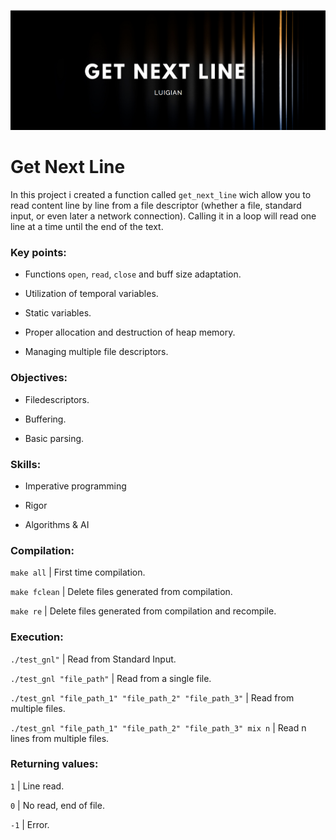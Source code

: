 ![](resources/images/gnl_banner.png)

# Get Next Line

In this project i created a function called `get_next_line` wich allow you to read content line by line from a file descriptor (whether a file, standard input, or even later a network connection). Calling it in a loop will read one line at a time until the end of the text.

### Key points:

* Functions `open`, `read`, `close` and buff size adaptation.

* Utilization of temporal variables.

* Static variables.

* Proper allocation and destruction of heap memory.

* Managing multiple file descriptors.

### Objectives:

* Filedescriptors. 

* Buffering.

* Basic parsing. 


### Skills:

* Imperative programming 

* Rigor 

* Algorithms & AI 


### Compilation:

`make all`
| First time compilation.

`make fclean`
| Delete files generated from compilation.

`make re`
| Delete files generated from compilation and recompile.


### Execution:

`./test_gnl"`
| Read from Standard Input.

`./test_gnl "file_path"`
| Read from a single file.

`./test_gnl "file_path_1" "file_path_2" "file_path_3"`
| Read from multiple files.

`./test_gnl "file_path_1" "file_path_2" "file_path_3" mix n`
| Read n lines from multiple files.

### Returning values:
`1` | Line read.

`0` | No read, end of file.

`-1` | Error.
